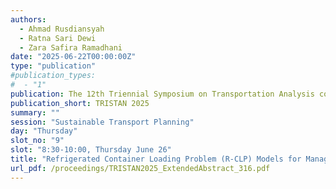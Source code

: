 ```yaml
---
authors:
  - Ahmad Rusdiansyah
  - Ratna Sari Dewi
  - Zara Safira Ramadhani
date: "2025-06-22T00:00:00Z"
type: "publication"
#publication_types:
#  - "1"
publication: The 12th Triennial Symposium on Transportation Analysis conference
publication_short: TRISTAN 2025
summary: ""
session: "Sustainable Transport Planning"
day: "Thursday"
slot_no: "9"
slot: "8:30-10:00, Thursday June 26"
title: "Refrigerated Container Loading Problem (R-CLP) Models for Managing Arrangement of Smart Containers"
url_pdf: /proceedings/TRISTAN2025_ExtendedAbstract_316.pdf
---
```

